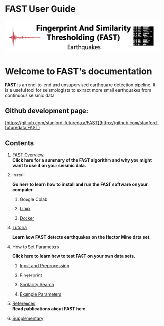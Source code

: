 # **FAST User Guide**

![fast_index](img/fast_index_page.png)

**Welcome to FAST's documentation**
=========================================

**FAST** is an end-to-end and unsupervised earthquake detection pipeline. It is a useful tool for seismologists to extract more small earthquakes from continuous seismic data.

**Github development page:**
------------------------
[https://github.com/stanford-futuredata/FAST](https://github.com/stanford-futuredata/FAST)

**Contents**
------------
1.  [FAST Overview](fast_overview.md).  
   **Click here for a summary of the FAST algorithm and why you might want to use it on your seismic data.**

2.  Install  
  
    **Go here to learn how to install and run the FAST software on your computer.**

    1.  [Google Colab](setup_colab.md)

    2.  [Linux](setup_linux.md)

    3.  [Docker](setup_docker.md)

3.  [Tutorial](tutorial.md)  
  
    **Learn how FAST detects earthquakes on the Hector Mine data set.**

4.  How to Set Parameters  
  
    **Click here to learn how to test FAST on your own data sets.**

    1.  [Input and Preprocessing](input_and_preprocess.md)

    2.  [Fingerprint](f_p.md)

    3.  [Similarity Search](sim_search.md)

    4.  [Example Parameters](ex_params.md)

5.  [References](references.md)  
    **Read publications about FAST here.**

6.  [Supplementary](supplementary.md)

<!-- ## Commands

* `mkdocs new [dir-name]` - Create a new project.
* `mkdocs serve` - Start the live-reloading docs server.
* `mkdocs build` - Build the documentation site.
* `mkdocs -h` - Print help message and exit.

## Project layout

    mkdocs.yml    # The configuration file.
    docs/
        index.md  # The documentation homepage.
        ...       # Other markdown pages, images and other files. -->
